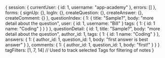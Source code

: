 {
  session: {
    currentUser: {
      id: 1,
      username: "app-academy"
    },
    errors: []
  },
  forms: {
    signUp: {},
    logIn: {},
    createQuestion: {},
    createAnswer: {},
    createComment: {}
  },
  questionIndex: {
    1: {
      title: "Sample?",
      body: "more detail about the question",
      user: {
        id: 1,
        username: "Bill"
      }
      tags: {
        1: {
          id: 1
          name: "Coding"
        }
      }
    }
  },
  questionDetail: {
    id: 1,
    title: "Sample?",
    body: "more detail about the question",
    author_id: 1,
    tags: {
      1: {
        id: 1
        name: "Coding"
      }
    },
    answers: {
      1: {
        author_id: 1,
        question_id: 1,
        body: "first answer is best answer"
      }
    },
    comments: {
      1: {
        author_id: 1,
        question_id: 1,
        body: "first!"
      }
    }
  }
  tagFilters: [1, 7, 14] // Used to track selected Tags for filtering of notes
}

